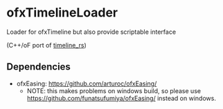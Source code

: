 # ofxTimelineLoader

Loader for ofxTimeline but also provide scriptable interface

(C++/oF port of [timeline_rs](https://github.com/funatsufumiya/timeline_rs))

## Dependencies

- ofxEasing: https://github.com/arturoc/ofxEasing/
    - NOTE: this makes problems on windows build, so please use https://github.com/funatsufumiya/ofxEasing/ instead on windows.